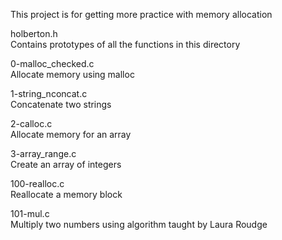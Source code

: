 This project is for getting more practice with memory allocation

holberton.h<br>
Contains prototypes of all the functions in this directory

0-malloc_checked.c<br>
Allocate memory using malloc

1-string_nconcat.c<br>
Concatenate two strings

2-calloc.c<br>
Allocate memory for an array

3-array_range.c<br>
Create an array of integers

100-realloc.c<br>
Reallocate a memory block

101-mul.c<br>
Multiply two numbers using algorithm taught by Laura Roudge

